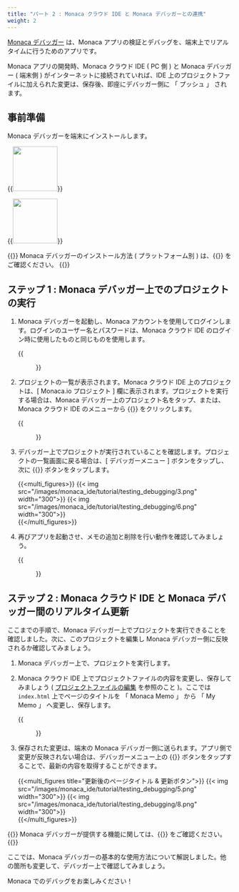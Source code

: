 ```yaml
---
title: "パート 2 : Monaca クラウド IDE と Monaca デバッガーとの連携"
weight: 2
---
```


[Monaca デバッガー](/ja/products_guide/debugger/) は、Monaca
アプリの検証とデバッグを、端末上でリアルタイムに行うためのアプリです。

Monaca アプリの開発時、Monaca クラウド IDE ( PC 側 ) と Monaca
デバッガー ( 端末側 ) がインターネットに接続されていれば、IDE
上のプロジェクトファイルに加えられた変更は、保存後、即座にデバッガー側に
「 プッシュ 」 されます。

事前準備
--------

Monaca デバッガーを端末にインストールします。

{{<img src="/images/monaca_ide/tutorial/testing_debugging/App_Store.jpg" width="100" link="https://itunes.apple.com/jp/app/monaca/id550941371?mt=8">}}

{{<img src="/images/monaca_ide/tutorial/testing_debugging/Google_play.png" width="100" link="https://play.google.com/store/apps/details?id=mobi.monaca.debugger&hl=ja">}}

{{<note>}}
Monaca デバッガーのインストール方法 ( プラットフォーム別 )
は、{{<link href="/ja/products_guide/debugger/installation/" title="こちら">}} をご確認ください。
{{</note>}}

ステップ 1 : Monaca デバッガー上でのプロジェクトの実行
------------------------------------------------------

1.  Monaca デバッガーを起動し、Monaca
    アカウントを使用してログインします。ログインのユーザー名とパスワードは、Monaca
    クラウド IDE のログイン時に使用したものと同じものを使用します。

    {{<figure src="/images/monaca_ide/tutorial/testing_debugging/1.png" width="300">}}

2.  プロジェクトの一覧が表示されます。Monaca クラウド IDE
    上のプロジェクトは、\[ Monaca.io プロジェクト \]
    欄に表示されます。プロジェクトを実行する場合は、Monaca
    デバッガー上のプロジェクト名をタップ、または、Monaca クラウド IDE
    のメニューから {{<guilabel name="実機デバッグ">}} をクリックします。

    {{<figure src="/images/monaca_ide/tutorial/testing_debugging/2.png" width="300">}}

3.  デバッガー上でプロジェクトが実行されていることを確認します。プロジェクトの一覧画面に戻る場合は、\[
    デバッガーメニュー \] ボタンをタップし、次に {{<guilabel name="戻る">}} ボタンをタップします。

    {{<multi_figures>}}
        {{< img src="/images/monaca_ide/tutorial/testing_debugging/3.png" width="300">}}
        {{< img src="/images/monaca_ide/tutorial/testing_debugging/6.png" width="300">}}  
    {{</multi_figures>}}

4.  再びアプリを起動させ、メモの追加と削除を行い動作を確認してみましょう。

    {{<figure src="/images/monaca_ide/tutorial/testing_debugging/4.png" width="300">}}

ステップ 2 : Monaca クラウド IDE と Monaca デバッガー間のリアルタイム更新
-------------------------------------------------------------------------

ここまでの手順で、Monaca
デバッガー上でプロジェクトを実行できることを確認しました。次に、このプロジェクトを編集し
Monaca デバッガー側に反映されるか確認してみましょう。

1.  Monaca デバッガー上で、プロジェクトを実行します。
2.  Monaca クラウド IDE
    上でプロジェクトファイルの内容を変更し、保存してみましょう (
    [プロジェクトファイルの編集](../starting_project/#ステップ-4-プロジェクトファイルの編集)
    を参照のこと )。ここでは `index.html` 上でページのタイトルを 「 Monaca
    Memo 」 から 「 My Memo 」 へ変更し、保存します。

    {{<figure src="/images/monaca_ide/tutorial/testing_debugging/7.png" >}}

3.  保存された変更は、端末の Monaca
    デバッガー側に送られます。アプリ側で変更が反映されない場合は、デバッガーメニュー上の
    {{<guilabel name="更新">}} ボタンをタップすることで、最新の内容を取得することができます。

    {{<multi_figures title="更新後のページタイトル & 更新ボタン">}}
        {{< img src="/images/monaca_ide/tutorial/testing_debugging/5.png" width="300">}}
        {{< img src="/images/monaca_ide/tutorial/testing_debugging/8.png" width="300">}}  
    {{</multi_figures>}}

{{<note>}}
Monaca デバッガーが提供する機能に関しては、{{<link href="/en/products_guide/debugger/features/" title=" 機能の概要">}}
をご確認ください。
{{</note>}}

ここでは、Monaca
デバッガーの基本的な使用方法について解説しました。他の箇所も変更して、デバッガー上で確認してみましょう。

Monaca でのデバッグをお楽しみください！
